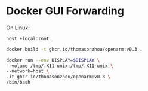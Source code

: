 # Docker GUI Forwarding

On Linux:
```sh
host +local:root
```

```sh
docker build -t ghcr.io/thomasonzhou/openarm:v0.3 .
```

```sh
docker run --env DISPLAY=$DISPLAY \
--volume /tmp/.X11-unix:/tmp/.X11-unix \
--network=host \
-it ghcr.io/thomasonzhou/openarm:v0.3 \
/bin/bash
```
